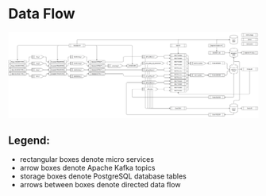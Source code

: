 # Data Flow

![Data flow across Granary](../../.gitbook/assets/dataflow.PNG)

## Legend:

* rectangular boxes denote micro services
* arrow boxes denote Apache Kafka topics
* storage boxes denote PostgreSQL database tables
* arrows between boxes denote directed data flow

